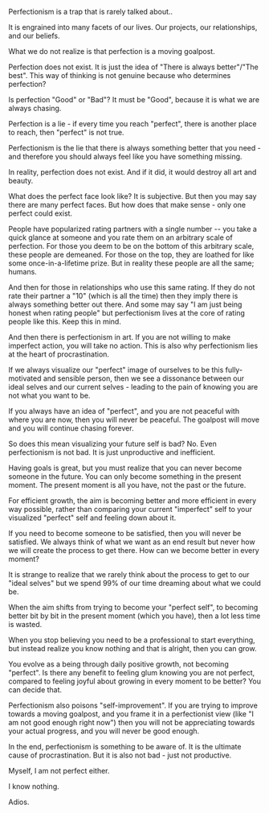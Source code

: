 Perfectionism is a trap that is rarely talked about..

It is engrained into many facets of our lives. Our projects, our relationships, and our beliefs.

What we do not realize is that perfection is a moving goalpost.

Perfection does not exist. It is just the idea of "There is always better"/"The best". This way of thinking is not genuine because who determines perfection?

Is perfection "Good" or "Bad"? It must be "Good", because it is what we are always chasing.

Perfection is a lie - if every time you reach "perfect", there is another place to reach, then "perfect" is not true.

Perfectionism is the lie that there is always something better that you need - and therefore you should always feel like you have something missing.

In reality, perfection does not exist. And if it did, it would destroy all art and beauty.

What does the perfect face look like? It is subjective. But then you may say there are many perfect faces. But how does that make sense - only one perfect could exist.

People have popularized rating partners with a single number -- you take a quick glance at someone and you rate them on an arbitrary scale of perfection. For those you deem to be on the bottom of this arbitrary scale, these people are demeaned. For those on the top, they are loathed for like some once-in-a-lifetime prize. But in reality these people are all the same; humans.

And then for those in relationships who use this same rating. If they do not rate their partner a "10" (which is all the time) then they imply there is always something better out there. And some may say "I am just being honest when rating people" but perfectionism lives at the core of rating people like this. Keep this in mind.

And then there is perfectionism in art. If you are not willing to make imperfect action, you will take no action. This is also why perfectionism lies at the heart of procrastination.

If we always visualize our "perfect" image of ourselves to be this fully-motivated and sensible person, then we see a dissonance between our ideal selves and our current selves - leading to the pain of knowing you are not what you want to be.

If you always have an idea of "perfect", and you are not peaceful with where you are now, then you will never be peaceful. The goalpost will move and you will continue chasing forever.

So does this mean visualizing your future self is bad? No. Even perfectionism is not bad. It is just unproductive and inefficient.

Having goals is great, but you must realize that you can never become someone in the future. You can only become something in the present moment. The present moment is all you have, not the past or the future.

For efficient growth, the aim is becoming better and more efficient in every way possible, rather than comparing your current "imperfect" self to your visualized "perfect" self and feeling down about it.

If you need to become someone to be satisfied, then you will never be satisfied. We always think of what we want as an end result but never how we will create the process to get there. How can we become better in every moment?

It is strange to realize that we rarely think about the process to get to our "ideal selves" but we spend 99% of our time dreaming about what we could be.

When the aim shifts from trying to become your "perfect self", to becoming better bit by bit in the present moment (which you have), then a lot less time is wasted.

When you stop believing you need to be a professional to start everything, but instead realize you know nothing and that is alright, then you can grow.

You evolve as a being through daily positive growth, not becoming "perfect". Is there any benefit to feeling glum knowing you are not perfect, compared to feeling joyful about growing in every moment to be better? You can decide that.

Perfectionism also poisons "self-improvement". If you are trying to improve towards a moving goalpost, and you frame it in a perfectionist view (like "I am not good enough right now") then you will not be appreciating towards your actual progress, and you will never be good enough.

In the end, perfectionism is something to be aware of. It is the ultimate cause of procrastination. But it is also not bad - just not productive.

Myself, I am not perfect either.

I know nothing.

Adios.